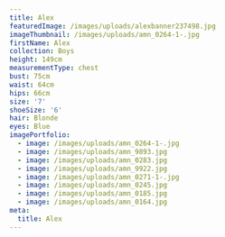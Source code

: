 ```yaml
---
title: Alex
featuredImage: /images/uploads/alexbanner237498.jpg
imageThumbnail: /images/uploads/amn_0264-1-.jpg
firstName: Alex
collection: Boys
height: 149cm
measurementType: chest
bust: 75cm
waist: 64cm
hips: 66cm
size: '7'
shoeSize: '6'
hair: Blonde
eyes: Blue
imagePortfolio:
  - image: /images/uploads/amn_0264-1-.jpg
  - image: /images/uploads/amn_9893.jpg
  - image: /images/uploads/amn_0283.jpg
  - image: /images/uploads/amn_9922.jpg
  - image: /images/uploads/amn_0271-1-.jpg
  - image: /images/uploads/amn_0245.jpg
  - image: /images/uploads/amn_0185.jpg
  - image: /images/uploads/amn_0164.jpg
meta:
  title: Alex
---
```


